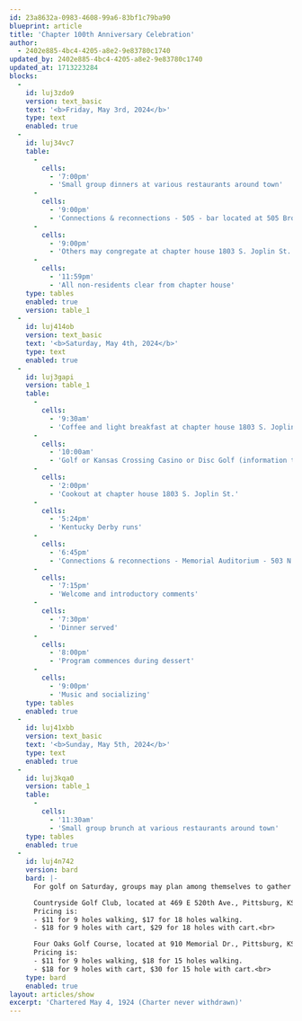 ```yaml
---
id: 23a8632a-0983-4608-99a6-83bf1c79ba90
blueprint: article
title: 'Chapter 100th Anniversary Celebration'
author:
  - 2402e885-4bc4-4205-a8e2-9e83780c1740
updated_by: 2402e885-4bc4-4205-a8e2-9e83780c1740
updated_at: 1713223284
blocks:
  -
    id: luj3zdo9
    version: text_basic
    text: '<b>Friday, May 3rd, 2024</b>'
    type: text
    enabled: true
  -
    id: luj34vc7
    table:
      -
        cells:
          - '7:00pm'
          - 'Small group dinners at various restaurants around town'
      -
        cells:
          - '9:00pm'
          - 'Connections & reconnections - 505 - bar located at 505 Broadway'
      -
        cells:
          - '9:00pm'
          - 'Others may congregate at chapter house 1803 S. Joplin St. (BYOB - NO hard liquor)'
      -
        cells:
          - '11:59pm'
          - 'All non-residents clear from chapter house'
    type: tables
    enabled: true
    version: table_1
  -
    id: luj414ob
    version: text_basic
    text: '<b>Saturday, May 4th, 2024</b>'
    type: text
    enabled: true
  -
    id: luj3gapi
    version: table_1
    table:
      -
        cells:
          - '9:30am'
          - 'Coffee and light breakfast at chapter house 1803 S. Joplin St.'
      -
        cells:
          - '10:00am'
          - 'Golf or Kansas Crossing Casino or Disc Golf (information to come)'
      -
        cells:
          - '2:00pm'
          - 'Cookout at chapter house 1803 S. Joplin St.'
      -
        cells:
          - '5:24pm'
          - 'Kentucky Derby runs'
      -
        cells:
          - '6:45pm'
          - 'Connections & reconnections - Memorial Auditorium - 503 N. Pine St.'
      -
        cells:
          - '7:15pm'
          - 'Welcome and introductory comments'
      -
        cells:
          - '7:30pm'
          - 'Dinner served'
      -
        cells:
          - '8:00pm'
          - 'Program commences during dessert'
      -
        cells:
          - '9:00pm'
          - 'Music and socializing'
    type: tables
    enabled: true
  -
    id: luj41xbb
    version: text_basic
    text: '<b>Sunday, May 5th, 2024</b>'
    type: text
    enabled: true
  -
    id: luj3kqa0
    version: table_1
    table:
      -
        cells:
          - '11:30am'
          - 'Small group brunch at various restaurants around town'
    type: tables
    enabled: true
  -
    id: luj4n742
    version: bard
    bard: |-
      For golf on Saturday, groups may plan among themselves to gather and make their own arrangements with the course. For anyone looking to fill a group and anyone without a group, send an e-mail to that effect to harrislawoffice@att.net so you can be connected with other golfers.<br>

      Countryside Golf Club, located at 469 E 520th Ave., Pittsburg, KS 66762; (620) 232-3654
      Pricing is:
      - $11 for 9 holes walking, $17 for 18 holes walking.
      - $18 for 9 holes with cart, $29 for 18 holes with cart.<br>

      Four Oaks Golf Course, located at 910 Memorial Dr., Pittsburg, KS 66762; (620) 231-8070
      Pricing is:
      - $11 for 9 holes walking, $18 for 15 holes walking.
      - $18 for 9 holes with cart, $30 for 15 hole with cart.<br>
    type: bard
    enabled: true
layout: articles/show
excerpt: 'Chartered May 4, 1924 (Charter never withdrawn)'
---
```

